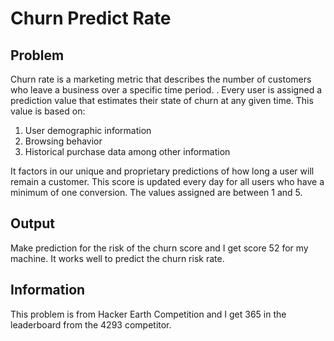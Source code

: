 # Churn Predict Rate
## Problem
Churn rate is a marketing metric that describes the number of customers who leave a business over a specific time period. . Every user is assigned a prediction value that estimates their state of churn at any given time. This value is based on:

  1. User demographic information
  2. Browsing behavior
  3. Historical purchase data among other information

It factors in our unique and proprietary predictions of how long a user will remain a customer. This score is updated every day for all users who have a minimum of one conversion. The values assigned are between 1 and 5.

## Output 
Make prediction for the risk of the churn score and I get score 52 for my machine. It works well to predict the churn risk rate.

## Information
This problem is from Hacker Earth Competition and I get 365 in the leaderboard from the 4293 competitor.
